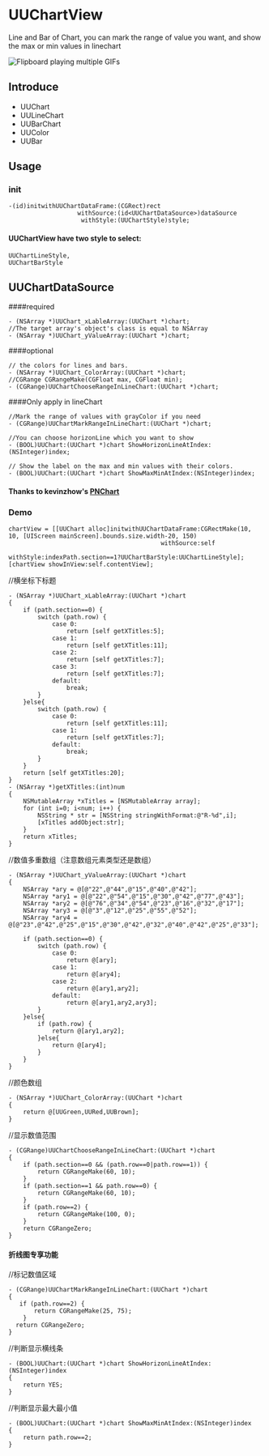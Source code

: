 UUChartView
===========

Line and Bar of Chart, you can mark the range of value you want, and show the max or min values in linechart

![Flipboard playing multiple GIFs](https://github.com/ZhipingYang/UUChartView/raw/master/UUChartViewTests/UUChartView.gif)

## Introduce
  
 * UUChart
 * UULineChart
 * UUBarChart
 * UUColor
 * UUBar
 
## Usage

### init

    -(id)initwithUUChartDataFrame:(CGRect)rect 
                       withSource:(id<UUChartDataSource>)dataSource 
                        withStyle:(UUChartStyle)style;

#### UUChartView have two style to select:

    UUChartLineStyle,
    UUChartBarStyle

## UUChartDataSource
####required

    - (NSArray *)UUChart_xLableArray:(UUChart *)chart;
    //The target array's object's class is equal to NSArray
    - (NSArray *)UUChart_yValueArray:(UUChart *)chart;
    
####optional

    // the colors for lines and bars.
    - (NSArray *)UUChart_ColorArray:(UUChart *)chart;
    //CGRange CGRangeMake(CGFloat max, CGFloat min);
    - (CGRange)UUChartChooseRangeInLineChart:(UUChart *)chart;

####Only apply in lineChart

    //Mark the range of values with grayColor if you need
    - (CGRange)UUChartMarkRangeInLineChart:(UUChart *)chart;
    
    //You can choose horizonLine which you want to show
    - (BOOL)UUChart:(UUChart *)chart ShowHorizonLineAtIndex:(NSInteger)index;
    
    // Show the label on the max and min values with their colors.
    - (BOOL)UUChart:(UUChart *)chart ShowMaxMinAtIndex:(NSInteger)index;

#### Thanks to kevinzhow's [PNChart](https://github.com/kevinzhow/PNChart)


### Demo

    chartView = [[UUChart alloc]initwithUUChartDataFrame:CGRectMake(10, 10, [UIScreen mainScreen].bounds.size.width-20, 150)
                                              withSource:self
                                               withStyle:indexPath.section==1?UUChartBarStyle:UUChartLineStyle];
    [chartView showInView:self.contentView];

//横坐标下标题

    - (NSArray *)UUChart_xLableArray:(UUChart *)chart
    {
	    if (path.section==0) {
	        switch (path.row) {
	            case 0:
	                return [self getXTitles:5];
	            case 1:
	                return [self getXTitles:11];
	            case 2:
	                return [self getXTitles:7];
	            case 3:
	                return [self getXTitles:7];
	            default:
	                break;
	        }
	    }else{
	        switch (path.row) {
	            case 0:
	                return [self getXTitles:11];
	            case 1:
	                return [self getXTitles:7];
	            default:
	                break;
	        }
	    }
	    return [self getXTitles:20];
    }
    - (NSArray *)getXTitles:(int)num
	{
	    NSMutableArray *xTitles = [NSMutableArray array];
	    for (int i=0; i<num; i++) {
	        NSString * str = [NSString stringWithFormat:@"R-%d",i];
	        [xTitles addObject:str];
	    }
	    return xTitles;
	}	
	
//数值多重数组（注意数组元素类型还是数组）

    - (NSArray *)UUChart_yValueArray:(UUChart *)chart
    {
	    NSArray *ary = @[@"22",@"44",@"15",@"40",@"42"];
	    NSArray *ary1 = @[@"22",@"54",@"15",@"30",@"42",@"77",@"43"];
	    NSArray *ary2 = @[@"76",@"34",@"54",@"23",@"16",@"32",@"17"];
	    NSArray *ary3 = @[@"3",@"12",@"25",@"55",@"52"];
	    NSArray *ary4 = @[@"23",@"42",@"25",@"15",@"30",@"42",@"32",@"40",@"42",@"25",@"33"];
	    
	    if (path.section==0) {
	        switch (path.row) {
	            case 0:
	                return @[ary];
	            case 1:
	                return @[ary4];
	            case 2:
	                return @[ary1,ary2];
	            default:
	                return @[ary1,ary2,ary3];
	        }
	    }else{
	        if (path.row) {
	            return @[ary1,ary2];
	        }else{
	            return @[ary4];
	        }
	    }
    }

//颜色数组

    - (NSArray *)UUChart_ColorArray:(UUChart *)chart
    {
        return @[UUGreen,UURed,UUBrown];
    }
    
//显示数值范围

    - (CGRange)UUChartChooseRangeInLineChart:(UUChart *)chart
    {
	    if (path.section==0 && (path.row==0|path.row==1)) {
	        return CGRangeMake(60, 10);
	    }
	    if (path.section==1 && path.row==0) {
	        return CGRangeMake(60, 10);
	    }
	    if (path.row==2) {
	        return CGRangeMake(100, 0);
	    }
	    return CGRangeZero;
    }
#### 折线图专享功能

   //标记数值区域
    
    - (CGRange)UUChartMarkRangeInLineChart:(UUChart *)chart
    {
       if (path.row==2) {
           return CGRangeMake(25, 75);
        }
      return CGRangeZero;
    }

//判断显示横线条

    - (BOOL)UUChart:(UUChart *)chart ShowHorizonLineAtIndex:(NSInteger)index
    {
        return YES;
    }

//判断显示最大最小值

    - (BOOL)UUChart:(UUChart *)chart ShowMaxMinAtIndex:(NSInteger)index
    {
        return path.row==2;
    }
